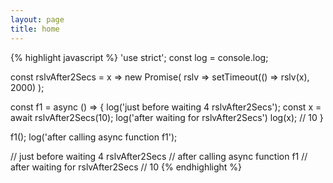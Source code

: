 ```yaml
---
layout: page
title: home
---
```


{% highlight javascript %}
'use strict';
const log = console.log;

const rslvAfter2Secs = x => new Promise(
 rslv => setTimeout(() => rslv(x), 2000)
);

const f1 = async () => {
  log('just before waiting 4 rslvAfter2Secs');
  const x = await rslvAfter2Secs(10);
  log('after waiting for rslvAfter2Secs') 
  log(x); // 10
}

f1();
log('after calling async function f1');

// just before waiting 4 rslvAfter2Secs
// after calling async function f1
// after waiting for rslvAfter2Secs
// 10
{% endhighlight %}
